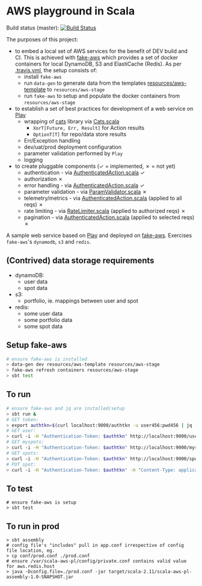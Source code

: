 AWS playground in Scala
=======================

Build status (master): [![Build Status](https://travis-ci.org/konrads/scala-aws-pl.svg?branch=master)](https://travis-ci.org/konrads/scala-aws-pl)

The purposes of this project:

* to embed a local set of AWS services for the benefit of DEV build and CI. This is achieved with [fake-aws](https://github.com/konrads/fake-aws) which provides a set of docker containers for local DynamoDB, S3 and ElastiCache (Redis). As per [.travis.yml](.travis.yml), the setup consists of:
  * install `fake-aws`
  * run `data-gen` to generate data from the templates [resources/aws-template](resources/aws-template) to `resources/aws-stage`
  * run `fake-aws` to setup and populate the docker containers from `resources/aws-stage` 
* to establish a set of best practices for development of a web service on [Play](https://github.com/playframework/playframework)
  * wrapping of [cats](https://github.com/typelevel/cats) library via [Cats.scala](app/aws_pl/util/Cats.scala)
    * `XorT[Future, Err, Result]` for Action results
    * `OptionT[T]` for repo/data store results
  * Err/Exception handling
  * dev/uat/prod deployment configuration
  * parameter validation performed by `Play`
  * logging
* to create pluggable components (✓ = implemented, ✗ = not yet)
  * authentication - via [AuthenticatedAction.scala](app/aws_pl/util/AuthenticatedAction.scala) ✓
  * authorization ✗
  * error handling - via [AuthenticatedAction.scala](app/aws_pl/util/AuthenticatedAction.scala) ✓
  * parameter validation  - via [ParamValidator.scala](app/aws_pl/validate/ParamValidator.scala) ✗
  * telemetry/metrics - via [AuthenticatedAction.scala](app/aws_pl/metrics/MetricsFilter.scala) (applied to all reqs) ✗
  * rate limiting - via [RateLimiter.scala](app/aws_pl/ratelimit/RateLimiter.scala) (applied to authorized reqs) ✗
  * pagination - via [AuthenticatedAction.scala](app/aws_pl/util/PaginationAction.scala) (applied to selected reqs) ✗

A sample web service based on [Play](https://github.com/playframework/playframework) and deployed on [fake-aws](https://github.com/konrads/fake-aws).
Exercises `fake-aws`'s `dynamodb`, `s3` and `redis`.

(Contrived) data storage requirements
-------------------------------------
* dynamoDB:
  * user data
  * spot data
* s3:
  * portfolio, ie. mappings between user and spot
* redis:
  * some user data
  * some portfolio data
  * some spot data

Setup fake-aws
--------------
```bash
# ensure fake-aws is installed
> data-gen dev resources/aws-template resources/aws-stage
> fake-aws refresh containers resources/aws-stage
> sbt test
```

To run
------
```bash
# ensure fake-aws and jq are installed/setup
> sbt run &
# GET token:
> export authtkn=$(curl localhost:9000/authtkn -u user456:pwd456 | jq --raw-output '.["Authentication-Token"]')
# GET user:
> curl -i -H "Authentication-Token: $authtkn" http://localhost:9000/user
# GET myspots:
> curl -i -H "Authentication-Token: $authtkn" http://localhost:9000/myspots\?currency\=USD
# GET spots:
> curl -i -H "Authentication-Token: $authtkn" http://localhost:9000/spots\?tickers\=goog,aapl
# PUT spot:
> curl -i -H "Authentication-Token: $authtkn" -H "Content-Type: application/json" -XPUT -d '{"ticker":"goog","currency":"USD","price":1000.01}' http://localhost:9000/spot
```

To test
-------
```
# ensure fake-aws is setup
> sbt test
```

To run in prod
--------------
```
> sbt assembly
# config file's "includes" pull in app.conf irrespective of config file location, eg. 
> cp conf/prod.conf ./prod.conf
# ensure /var/scala-aws-pl/config/private.conf contains valid value for aws.redis.host
> java -Dconfig.file=./prod.conf -jar target/scala-2.11/scala-aws-pl-assembly-1.0-SNAPSHOT.jar
```
